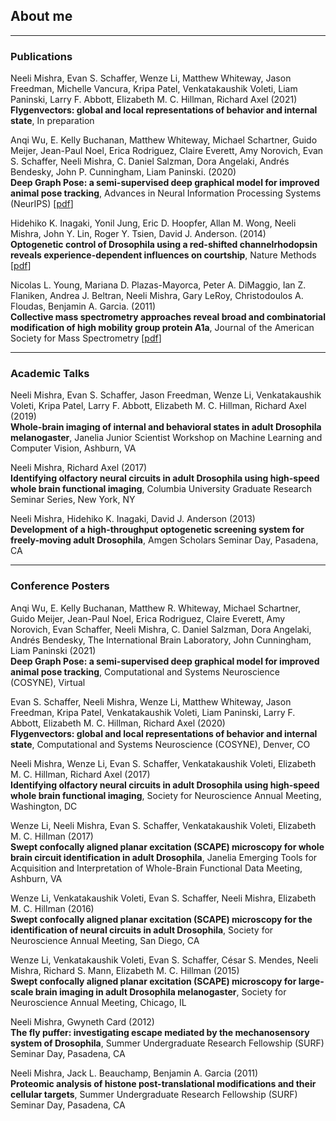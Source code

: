 ## About me

---

### Publications

Neeli Mishra, Evan S. Schaffer, Wenze Li, Matthew Whiteway, Jason Freedman, Michelle Vancura, Kripa Patel, Venkatakaushik Voleti, Liam Paninski, Larry F. Abbott, Elizabeth M. C. Hillman, Richard Axel (2021)\
**Flygenvectors: global and local representations of behavior and internal state**, In preparation

Anqi Wu, E. Kelly Buchanan, Matthew Whiteway, Michael Schartner, Guido Meijer, Jean-Paul Noel, Erica Rodriguez, Claire Everett, Amy Norovich, Evan S. Schaffer, Neeli Mishra, C. Daniel Salzman, Dora Angelaki, Andrés Bendesky, John P. Cunningham, Liam Paninski. (2020)\
**Deep Graph Pose: a semi-supervised deep graphical model for improved animal pose tracking**, Advances in Neural Information Processing Systems (NeurIPS) [[pdf](./pdf/neurips2020.pdf)]

Hidehiko K. Inagaki, Yonil Jung, Eric D. Hoopfer, Allan M. Wong, Neeli Mishra, John Y. Lin, Roger Y. Tsien, David J. Anderson. (2014)\
**Optogenetic control of Drosophila using a red-shifted channelrhodopsin reveals experience-dependent influences on courtship**, Nature Methods [[pdf](./pdf/natmethods2014.pdf)]

Nicolas L. Young, Mariana D. Plazas-Mayorca, Peter A. DiMaggio, Ian Z. Flaniken, Andrea J. Beltran, Neeli Mishra, Gary LeRoy, Christodoulos A. Floudas, Benjamin A. Garcia. (2011)\
**Collective mass spectrometry approaches reveal broad and combinatorial modification of high mobility group protein A1a**, Journal of the American Society for Mass Spectrometry [[pdf](./pdf/jasmas2011.pdf)]

---

### Academic Talks

Neeli Mishra, Evan S. Schaffer, Jason Freedman, Wenze Li, Venkatakaushik Voleti, Kripa Patel, Larry F. Abbott, Elizabeth M. C. Hillman, Richard Axel (2019)\
 **Whole-brain imaging of internal and behavioral states in adult Drosophila melanogaster**, Janelia Junior Scientist Workshop on Machine Learning and Computer Vision, Ashburn, VA

Neeli Mishra, Richard Axel (2017)\
 **Identifying olfactory neural circuits in adult Drosophila using high-speed whole brain functional imaging**, Columbia University Graduate Research Seminar Series, New York, NY

Neeli Mishra, Hidehiko K. Inagaki, David J. Anderson (2013)\
 **Development of a high-throughput optogenetic screening system for freely-moving adult Drosophila**, Amgen Scholars Seminar Day, Pasadena, CA

---

### Conference Posters

Anqi Wu, E. Kelly Buchanan, Matthew R. Whiteway, Michael Schartner, Guido Meijer, Jean-Paul Noel, Erica Rodriguez, Claire Everett, Amy Norovich, Evan Schaffer, Neeli Mishra, C. Daniel Salzman, Dora Angelaki, Andrés Bendesky, The International Brain Laboratory, John Cunningham, Liam Paninski (2021)\
 **Deep Graph Pose: a semi-supervised deep graphical model for improved animal pose tracking**, Computational and Systems Neuroscience (COSYNE), Virtual

Evan S. Schaffer, Neeli Mishra, Wenze Li, Matthew Whiteway, Jason Freedman, Kripa Patel, Venkatakaushik Voleti, Liam Paninski, Larry F. Abbott, Elizabeth M. C. Hillman, Richard Axel (2020)\
 **Flygenvectors: global and local representations of behavior and internal state**, Computational and Systems Neuroscience (COSYNE), Denver, CO

Neeli Mishra, Wenze Li, Evan S. Schaffer, Venkatakaushik Voleti, Elizabeth M. C. Hillman, Richard Axel (2017)\
**Identifying olfactory neural circuits in adult Drosophila using high-speed whole brain functional imaging**, Society for Neuroscience Annual Meeting, Washington, DC 

Wenze Li, Neeli Mishra, Evan S. Schaffer, Venkatakaushik Voleti, Elizabeth M. C. Hillman (2017)\
**Swept confocally aligned planar excitation (SCAPE) microscopy for whole brain circuit identification in adult Drosophila**, Janelia Emerging Tools for Acquisition and Interpretation of Whole-Brain Functional Data Meeting, Ashburn, VA

Wenze Li, Venkatakaushik Voleti, Evan S. Schaffer, Neeli Mishra, Elizabeth M. C. Hillman (2016)\
**Swept confocally aligned planar excitation (SCAPE) microscopy for the identification of neural circuits in adult Drosophila**, Society for Neuroscience Annual Meeting, San Diego, CA

Wenze Li, Venkatakaushik Voleti, Evan S. Schaffer, César S. Mendes, Neeli Mishra, Richard S. Mann, Elizabeth M. C. Hillman (2015)\
**Swept confocally aligned planar excitation (SCAPE) microscopy for large-scale brain imaging in adult Drosophila melanogaster**, Society for Neuroscience Annual Meeting, Chicago, IL

Neeli Mishra, Gwyneth Card (2012)\
**The fly puffer: investigating escape mediated by the mechanosensory system of Drosophila**, Summer Undergraduate Research Fellowship (SURF) Seminar Day, Pasadena, CA

Neeli Mishra, Jack L. Beauchamp, Benjamin A. Garcia (2011)\
**Proteomic analysis of histone post-translational modifications and their cellular targets**, Summer Undergraduate Research Fellowship (SURF) Seminar Day, Pasadena, CA


